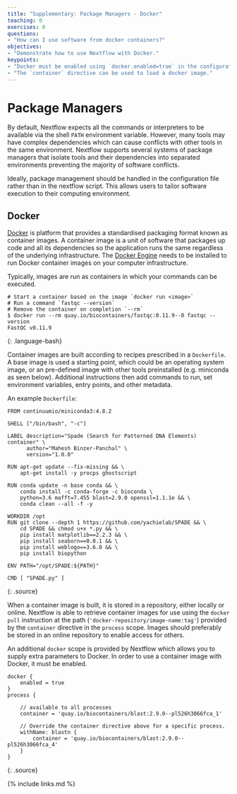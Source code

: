 ```yaml
---
title: "Supplementary: Package Managers - Docker"
teaching: 0
exercises: 0
questions:
- "How can I use software from docker containers?"
objectives:
- "Demonstrate how to use Nextflow with Docker."
keypoints:
- "Docker must be enabled using `docker.enabled=true` in the configuration."
- "The `container` directive can be used to load a docker image."
---
```


# Package Managers

By default, Nextflow expects all the commands or interpreters
to be available via the shell `PATH` environment variable.
However, many tools may have complex dependencies which can
cause conflicts with other tools in the same environment.
Nextflow supports several systems of package managers that
isolate tools and their dependencies into separated environments
preventing the majority of software conflicts.

Ideally, package management should be handled in the configuration
file rather than in the nextflow script. This allows users
to tailor software execution to their computing environment.

## Docker

[Docker](https://www.docker.com/) is platform that provides a
standardised packaging format known as container images. A container
image is a unit of software that packages up code and all its
dependencies so the application runs the same regardless
of the underlying infrastructure. The
[Docker Engine](https://www.docker.com/products/container-runtime)
needs to be installed to run Docker container images on your
computer infrastructure.

Typically, images are run as containers in which your commands
can be executed.
~~~
# Start a container based on the image `docker run <image>`
# Run a command `fastqc --version`
# Remove the container on completion `--rm`
$ docker run --rm quay.io/biocontainers/fastqc:0.11.9--0 fastqc --version
FastQC v0.11.9
~~~
{: .language-bash}

Container images are built according to recipes prescribed in a
`Dockerfile`. A base image is used a starting point, which could
be an operating system image, or an pre-defined image with other tools
preinstalled (e.g. miniconda as seen below). Additional instructions
then add commands to run,
set environment variables, entry points, and other metadata.

An example `Dockerfile`:
~~~
FROM continuumio/miniconda3:4.8.2

SHELL ["/bin/bash", "-c"]

LABEL description="Spade (Search for Patterned DNA Elements) container" \
      author="Mahesh Binzer-Panchal" \
      version="1.0.0"

RUN apt-get update --fix-missing && \
    apt-get install -y procps ghostscript

RUN conda update -n base conda && \
    conda install -c conda-forge -c bioconda \
	python=3.6 mafft=7.455 blast=2.9.0 openssl=1.1.1e && \
    conda clean --all -f -y

WORKDIR /opt
RUN git clone --depth 1 https://github.com/yachielab/SPADE && \
    cd SPADE && chmod u+x *.py && \
    pip install matplotlib==2.2.3 && \
    pip install seaborn==0.8.1 && \
    pip install weblogo==3.6.0 && \
    pip install biopython

ENV PATH="/opt/SPADE:${PATH}"

CMD [ "SPADE.py" ]
~~~
{: .source}

When a container image is built, it is stored in a repository, either
locally or online. Nextflow is able to retrieve container images for use
using the `docker pull` instruction at the path
(`'docker-repository/image-name:tag'`) provided by the
`container` directive in the `process` scope. Images should preferably
be stored in an online repository to enable access for others.

An additional `docker` scope is provided by Nextflow
which allows you to supply extra parameters to Docker. In order
to use a container image with Docker, it must be enabled.   
~~~
docker {
    enabled = true
}
process {

    // available to all processes
    container = 'quay.io/biocontainers/blast:2.9.0--pl526h3066fca_1'

    // Override the container directive above for a specific process.
    withName: blastn {
        container = 'quay.io/biocontainers/blast:2.9.0--pl526h3066fca_4'
    }
}
~~~
{: .source}

{% include links.md %}
